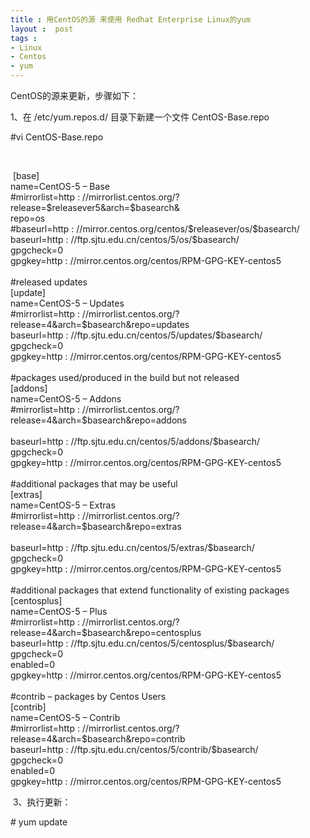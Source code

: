 ```yaml
---
title : 用CentOS的源 来使用 Redhat Enterprise Linux的yum
layout :  post
tags : 
- Linux
- Centos
- yum
---
```

<div> <p>CentOS的源来更新，步骤如下：</p><p>1、在 /etc/yum.repos.d/ 目录下新建一个文件 CentOS-Base.repo</p><p>#vi CentOS-Base.repo</p><p> </p><p> [base]  <br/>name=CentOS-5 – Base  <br/>#mirrorlist=http : //mirrorlist.centos.org/?release=$releasever5&amp;arch=$basearch&amp;  <br/>repo=os  <br/>#baseurl=http : //mirror.centos.org/centos/$releasever/os/$basearch/  <br/>baseurl=http : //ftp.sjtu.edu.cn/centos/5/os/$basearch/  <br/>gpgcheck=0  <br/>gpgkey=http : //mirror.centos.org/centos/RPM-GPG-KEY-centos5  <br/>  <br/>#released updates  <br/>[update]  <br/>name=CentOS-5 – Updates  <br/>#mirrorlist=http : //mirrorlist.centos.org/?release=4&amp;arch=$basearch&amp;repo=updates  <br/>baseurl=http : //ftp.sjtu.edu.cn/centos/5/updates/$basearch/  <br/>gpgcheck=0  <br/>gpgkey=http : //mirror.centos.org/centos/RPM-GPG-KEY-centos5  <br/>  <br/>#packages used/produced in the build but not released  <br/>[addons]  <br/>name=CentOS-5 – Addons  <br/>#mirrorlist=http : //mirrorlist.centos.org/?release=4&amp;arch=$basearch&amp;repo=addons  <br/>  <br/>baseurl=http : //ftp.sjtu.edu.cn/centos/5/addons/$basearch/  <br/>gpgcheck=0  <br/>gpgkey=http : //mirror.centos.org/centos/RPM-GPG-KEY-centos5  <br/>  <br/>#additional packages that may be useful  <br/>[extras]  <br/>name=CentOS-5 – Extras  <br/>#mirrorlist=http : //mirrorlist.centos.org/?release=4&amp;arch=$basearch&amp;repo=extras  <br/>  <br/>baseurl=http : //ftp.sjtu.edu.cn/centos/5/extras/$basearch/  <br/>gpgcheck=0<br/>gpgkey=http : //mirror.centos.org/centos/RPM-GPG-KEY-centos5  <br/>  <br/>#additional packages that extend functionality of existing packages  <br/>[centosplus]  <br/>name=CentOS-5 – Plus  <br/>#mirrorlist=http : //mirrorlist.centos.org/?release=4&amp;arch=$basearch&amp;repo=centosplus  <br/>baseurl=http : //ftp.sjtu.edu.cn/centos/5/centosplus/$basearch/  <br/>gpgcheck=0<br/>enabled=0  <br/>gpgkey=http : //mirror.centos.org/centos/RPM-GPG-KEY-centos5  <br/>  <br/>#contrib – packages by Centos Users  <br/>[contrib]  <br/>name=CentOS-5 – Contrib  <br/>#mirrorlist=http : //mirrorlist.centos.org/?release=4&amp;arch=$basearch&amp;repo=contrib  <br/>baseurl=http : //ftp.sjtu.edu.cn/centos/5/contrib/$basearch/  <br/>gpgcheck=0  <br/>enabled=0  <br/>gpgkey=http : //mirror.centos.org/centos/RPM-GPG-KEY-centos5  <br/></p><p> 3、执行更新：</p><p># yum update</p> </div>
